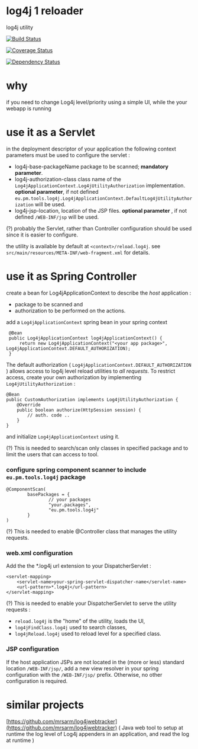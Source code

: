 log4j 1 reloader
==============


log4j utility


[![Build Status](https://travis-ci.org/silviuilie/reload-log4j.svg?branch=master)](https://travis-ci.org/silviuilie/reload-log4j)

[![Coverage Status](https://coveralls.io/repos/silviuilie/reload-log4j/badge.png?branch=master)](https://coveralls.io/r/silviuilie/reload-log4j?branch=master)

[![Dependency Status](https://www.versioneye.com/user/projects/54436bde53acfab90700001c/badge.svg?style=flat)](https://www.versioneye.com/user/projects/54436bde53acfab90700001c)


why  
===

if you need to change Log4j level/priority using a simple UI, while the your webapp is running
 

use it as a Servlet
===

in the deployment descriptor of your application the following context parameters must be used to configure the servlet :

- log4j-base-packageName  package to be scanned; **mandatory parameter**.
- log4j-authorization-class class name of the `Log4jApplicationContext.Log4jUtilityAuthorization` implementation.
**optional parameter**, if not defined `eu.pm.tools.log4j.Log4jApplicationContext.DefaultLog4jUtilityAuthorization` will be used.
- log4j-jsp-location, location of the JSP files. **optional parameter** , if not defined `/WEB-INF/jsp` will be used.

(?)
probably the Servlet, rather than Controller configuration should be used since it is easier to configure.

the utility is available by default at `<context>/reload.log4j`. see `src/main/resources/META-INF/web-fragment.xml` for details.

use it as Spring Controller
===
  create a bean for Log4jApplicationContext to describe the *host* application :

* package to be scanned and
* authorization to be performed on the actions.

add a `Log4jApplicationContext` spring bean in your spring context

     @Bean
     public Log4jApplicationContext log4jApplicationContext() {
         return new Log4jApplicationContext("<your app package>", Log4jApplicationContext.DEFAULT_AUTHORIZATION);
     }

The default authorization ( `Log4jApplicationContext.DEFAULT_AUTHORIZATION` ) allows access to log4j level reload
utilities to *all requests*. To restrict access, create your own authorization by implementing `Log4jUtilityAuthorization` :


    @Bean
    public CustomAuthorization implements Log4jUtilityAuthorization {
        @Override
        public boolean authorize(HttpSession session) {
            // auth. code ..
        }
    }

and initialize `Log4jApplicationContext` using it.

(?) This is needed to search/scan only classes in specified package and to limit the users that can access to tool.

### configure spring component scanner to include `eu.pm.tools.log4j` package


    @ComponentScan(
            basePackages = {
                    // your packages
                    "your.packages",
                    "eu.pm.tools.log4j"
            }
    )

(?) This is needed to enable @Controller class that manages the utility requests.


### web.xml configuration

Add the the *.log4j url extension to your DispatcherServlet :

    <servlet-mapping>
        <servlet-name>your-spring-servlet-dispatcher-name</servlet-name>
        <url-pattern>*.log4j</url-pattern>
    </servlet-mapping>

(?) This is needed to enable your DispatcherServlet to serve the utility requests :

- `reload.log4j` is the "home" of the utility, loads the UI,
- `log4jFindClass.log4j` used to search classes,
- `log4jReload.log4j` used to reload level for a specified class.

### JSP configuration

If the host application JSPs are not located in the (more or less) standard location `/WEB-INF/jsp/`, add a new
view resolver in your spring configuration with the `/WEB-INF/jsp/` prefix.
Otherwise, no other configuration is required.


similar projects
===

[https://github.com/mrsarm/log4jwebtracker](https://github.com/mrsarm/log4jwebtracker) ( Java web tool to setup at runtime the log level of Log4j appenders in an application, and read the log at runtime )
